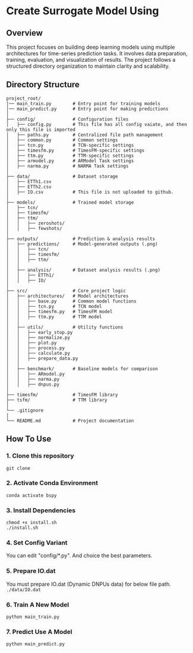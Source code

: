 # Create Surrogate Model Using 

## Overview
This project focuses on building deep learning models using multiple architectures for time-series prediction tasks. It involves data preparation, training, evaluation, and visualization of results. The project follows a structured directory organization to maintain clarity and scalability.

## Directory Structure
```
project_root/
│── main_train.py        # Entry point for training models
│── main_predict.py      # Entry point for making predictions
│
├── config/              # Configuration files
│   ├── config.py        # This file has all config vaiate, and then only this file is imported
│   ├── paths.py         # Centralized file path management
│   ├── common.py        # Common settings
│   ├── tcn.py           # TCN-specific settings
│   ├── timesfm.py       # TimesFM-specific settings
│   ├── ttm.py           # TTM-specific settings
│   ├── armodel.py       # ARModel Task settings
│   ├── narma.py         # NARMA Task settings
│
├── data/                # Dataset storage
│   ├── ETTh1.csv
│   ├── ETTh2.csv
│   ├── IO.csv           # This file is not uploaded to github.
│
├── models/              # Trained model storage
│   ├── tcn/
│   ├── timesfm/
│   ├── ttm/
│   │   ├── zeroshots/
│   │   ├── fewshots/
│
├── outputs/             # Prediction & analysis results
│   ├── predictions/     # Model-generated outputs (.png)
│   │   ├── tcn/
│   │   ├── timesfm/
│   │   ├── ttm/
│   │
│   ├── analysis/        # Dataset analysis results (.png)
│   │   ├── ETTh1/
│   │   ├── IO/
│
├── src/                 # Core project logic
│   ├── architectures/   # Model architectures
│   │   ├── base.py      # Common model functions
│   │   ├── tcn.py       # TCN model
│   │   ├── timesfm.py   # TimesFM model
│   │   ├── ttm.py       # TTM model
│   │
│   ├── utils/           # Utility functions
│   │   ├── early_stop.py
│   │   ├── normalize.py
│   │   ├── plot.py
│   │   ├── process.py
│   │   ├── calculate.py
│   │   ├── prepare_data.py
│   │
│   ├── benchmark/       # Baseline models for comparison
│   │   ├── ARmodel.py
│   │   ├── narma.py
│   │   ├── dnpus.py
│   
├── timesfm/             # TimesFM library
├── tsfm/                # TTM library
│
└── .gitignore
│
└── README.md            # Project documentation
```

## How To Use
### 1. Clone this repository
`git clone `
### 2. Activate Conda Environment
`conda activate bspy`
### 3. Install Dependencies
`chmod +x install.sh`  
`./install.sh`
### 4. Set Config Variant
You can edit "config/*.py". And choice the best parameters.
### 5. Prepare IO.dat
You must prepare IO.dat (Dynamic DNPUs data) for below file path.  
`./data/IO.dat`
### 6. Train A New Model
`python main_train.py`
### 7. Predict Use A Model
`python main_predict.py`